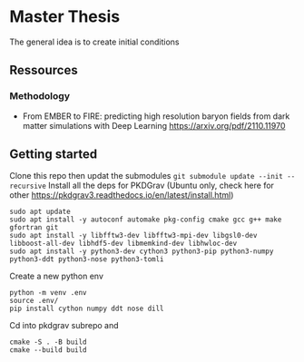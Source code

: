 # Master Thesis

The general idea is to create initial conditions 

## Ressources

### Methodology

- From EMBER to FIRE: predicting high resolution baryon fields from
dark matter simulations with Deep Learning https://arxiv.org/pdf/2110.11970


## Getting started

Clone this repo then updat the submodules
```git submodule update --init --recursive```
Install all the deps for PKDGrav (Ubuntu only, check here for other https://pkdgrav3.readthedocs.io/en/latest/install.html)

```{bash}
sudo apt update
sudo apt install -y autoconf automake pkg-config cmake gcc g++ make gfortran git
sudo apt install -y libfftw3-dev libfftw3-mpi-dev libgsl0-dev libboost-all-dev libhdf5-dev libmemkind-dev libhwloc-dev
sudo apt install -y python3-dev cython3 python3-pip python3-numpy python3-ddt python3-nose python3-tomli
```

Create a new python env

```{bash}
python -m venv .env
source .env/
pip install cython numpy ddt nose dill
```

Cd into pkdgrav subrepo and

```
cmake -S . -B build
cmake --build build
```